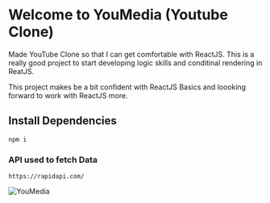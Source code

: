 # Welcome to YouMedia (Youtube Clone)
Made YouTube Clone so that I can get comfortable with ReactJS. This is a really good project to start developing logic skills and conditinal rendering in ReatJS. 

This project makes be a bit confident with ReactJS Basics and loooking forward to work with ReactJS more. 

## Install Dependencies
`npm i`

### API used to fetch Data
`https://rapidapi.com/`

![YouMedia](https://user-images.githubusercontent.com/54719422/226974391-32937e9b-cd02-47dd-96e5-e8bc6a50ef13.PNG)
